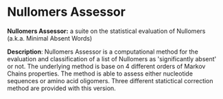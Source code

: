 # Nullomers Assessor
<b>Nullomers Assessor:</b> a suite on the statistical evaluation of Nullomers (a.k.a. Minimal Absent Words)

<b>Description</b>: Nullomers Assessor is a computational method for the evaluation and classification of a list of Nullomers as 'significantly absent' or not. The underlying method is base on 4 different orders of Markov Chains properties. The method is able to assess either nucleotide sequences or amino acid oligomers. Three different statictical correction method are provided with this version.
